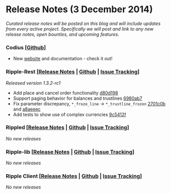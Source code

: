 # Release Notes (3 December 2014)

*Curated release notes will be posted on this blog and will include updates from every active project. Specifically we will post and link to any new release notes, open bounties, and upcoming features.*

### **Codius** **[[Github](https://github.com/codius)]**

-   New [website](http://codius.org/) and documentation - check it out!

### **Ripple-Rest [[Release Notes](https://github.com/ripple/ripple-rest/releases) | [Github](https://github.com/ripple/ripple-rest) | [Issue Tracking](https://ripplelabs.atlassian.net/browse/RA/?selectedTab=com.atlassian.jira.jira-projects-plugin:summary-panel)]**

*Released version 1.3.2-rc1*

-   Add place and cancel order functionality [d80d198](https://github.com/ripple/ripple-rest/commit/d80d198e18f9c1f96adad8fba4be67b8ae26c4d5)
-   Support paging behavior for balances and trustlines [6980ab7](https://github.com/ripple/ripple-rest/commit/6980ab7c844508caae5c62ee7202aa429d12ef0b)
-   Fix parameter discrepancy, `*_froze_line` -\> `*_trustline_frozen` [2701c0b](https://github.com/ripple/ripple-rest/commit/2701c0b9ac481b4e9172b6faaf0d0a4821d6acb5) and [a8aeeec](https://github.com/ripple/ripple-rest/commit/a8aeeeced9b9f896608160a3d34aaedf00e3dc96)
-   Add tests to show use of complex currencies [9c5412f](https://github.com/ripple/ripple-rest/commit/9c5412f3a0e1498e3108930d38da6157dc764e53)

### **Rippled [[Release Notes](https://ripple.com/wiki/Category:Rippled_release_notes) | [Github](https://github.com/ripple/rippled) | [Issue Tracking](https://ripplelabs.atlassian.net/secure/RapidBoard.jspa?rapidView=25)]**

*No new releases*

### **Ripple-lib [[Release Notes](https://github.com/ripple/ripple-lib/releases) | [Github](https://github.com/ripple/ripple-lib) | [Issue Tracking](https://github.com/ripple/ripple-lib/issues)]**

*No new releases*

### **Ripple Client [[Release Notes](https://github.com/ripple/ripple-client/releases) | [Github](https://github.com/ripple/ripple-client) | [Issue Tracking](https://ripplelabs.atlassian.net/secure/RapidBoard.jspa?rapidView=2&view=planning&selectedIssue=RT-1990&quickFilter=38&epics=visible)]**

*No new releases*
